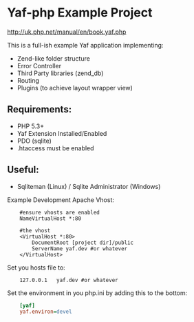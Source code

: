 # Yaf-php Example Project #

http://uk.php.net/manual/en/book.yaf.php

This is a full-ish example Yaf application implementing:

- Zend-like folder structure
- Error Controller
- Third Party libraries (zend_db)
- Routing
- Plugins (to achieve layout wrapper view)

## Requirements: ##
- PHP 5.3+
- Yaf Extension Installed/Enabled
- PDO (sqlite)
- .htaccess must be enabled

## Useful: ##
- Sqliteman (Linux) / Sqlite Administrator (Windows)

Example Development Apache Vhost:

```
    #ensure vhosts are enabled
    NameVirtualHost *:80

    #the vhost
    <VirtualHost *:80>
        DocumentRoot [project dir]/public
        ServerName yaf.dev #or whatever
    </VirtualHost>
```

Set you hosts file to:

```
    127.0.0.1   yaf.dev #or whatever
```

Set the environment in you php.ini by adding this to the bottom:

```ini
    [yaf]
    yaf.environ=devel
```